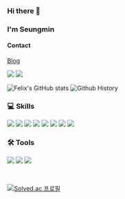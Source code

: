 ### Hi there 👋

### I'm Seungmin

#### Contact
 <a href="https://dev-octopus.tistory.com/">Blog</a>

<a href="mailto:aaa22220304@gmail.com" target="_blank"><img src="https://img.shields.io/badge/Gmail-EA4335?style=flat-square&logo=Gmail&logoColor=white"/></a> <a href="https://hits.seeyoufarm.com"><img src="https://hits.seeyoufarm.com/api/count/incr/badge.svg?url=https%3A%2F%2Fgithub.com%2Faaa22220304%2Fhit-counter&count_bg=%2300A647&title_bg=%231A1A1A&icon=&icon_color=%23E7E7E7&title=Today&edge_flat=false"/></a>

![Felix's GitHub stats](https://github-readme-stats.vercel.app/api?username=Felix-LeeSM&show_icons=true&theme=tokyonight)
![Github History](https://ghchart.rshah.org/Felix-LeeSM)

### 💻 Skills

<img src="https://img.shields.io/badge/Python-3776AB?style=for-the-badge&logo=python&logoColor=white"> <img src="https://img.shields.io/badge/JavaScript-F7DF1E?style=for-the-badge&logo=javascript&logoColor=black"> <img src="https://img.shields.io/badge/Node.js-43853D?style=for-the-badge&logo=node.js&logoColor=white"> <img src="https://img.shields.io/badge/TypeScript-007ACC?style=for-the-badge&logo=typescript&logoColor=white"> <img src="https://img.shields.io/badge/MySQL-00000F?style=for-the-badge&logo=mysql&logoColor=white"> <img src="https://img.shields.io/badge/MongoDB-4EA94B?style=for-the-badge&logo=mongodb&logoColor=white"> <img src="https://img.shields.io/badge/AWS Ec2-232F3E?style=for-the-badge&  logo=amazonaws&logoColor=white"> <img src="https://img.shields.io/badge/socket.io-ffffff?style=for-the-badge&logo=socket.io&logoColor=black">

### 🛠 Tools

<p>
<img src="https://img.shields.io/badge/VSCode-007ACC?style=flat-square&logo=Visual Studio Code&logoColor=white"/>
<img src="https://img.shields.io/badge/Git-F05032?style=flat-square&logo=Git&logoColor=white"/>
<img src="https://img.shields.io/badge/Github-181717?style=flat-square&logo=github&logoColor=white">
</p>

<br>

[![Solved.ac
프로필](http://mazassumnida.wtf/api/v2/generate_badge?boj=haradwaith)](https://solved.ac/haradwaith)


